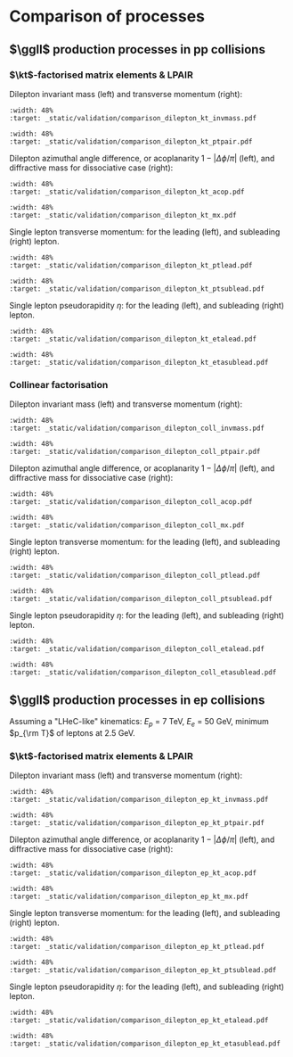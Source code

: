# Comparison of processes

## $\ggll$ production processes in pp collisions

### $\kt$-factorised matrix elements & LPAIR

Dilepton invariant mass (left) and transverse momentum (right):

```{image} _static/validation/comparison_dilepton_kt_invmass.png
:width: 48%
:target: _static/validation/comparison_dilepton_kt_invmass.pdf
```

```{image} _static/validation/comparison_dilepton_kt_ptpair.png
:width: 48%
:target: _static/validation/comparison_dilepton_kt_ptpair.pdf
```

Dilepton azimuthal angle difference, or acoplanarity $1-|\Delta\phi/\pi|$ (left), and diffractive mass for dissociative case (right):

```{image} _static/validation/comparison_dilepton_kt_acop.png
:width: 48%
:target: _static/validation/comparison_dilepton_kt_acop.pdf
```

```{image} _static/validation/comparison_dilepton_kt_mx.png
:width: 48%
:target: _static/validation/comparison_dilepton_kt_mx.pdf
```

Single lepton transverse momentum: for the leading (left), and subleading (right) lepton.

```{image} _static/validation/comparison_dilepton_kt_ptlead.png
:width: 48%
:target: _static/validation/comparison_dilepton_kt_ptlead.pdf
```

```{image} _static/validation/comparison_dilepton_kt_ptsublead.png
:width: 48%
:target: _static/validation/comparison_dilepton_kt_ptsublead.pdf
```

Single lepton pseudorapidity $\eta$: for the leading (left), and subleading (right) lepton.

```{image} _static/validation/comparison_dilepton_kt_etalead.png
:width: 48%
:target: _static/validation/comparison_dilepton_kt_etalead.pdf
```

```{image} _static/validation/comparison_dilepton_kt_etasublead.png
:width: 48%
:target: _static/validation/comparison_dilepton_kt_etasublead.pdf
```

### Collinear factorisation

Dilepton invariant mass (left) and transverse momentum (right):

```{image} _static/validation/comparison_dilepton_coll_invmass.png
:width: 48%
:target: _static/validation/comparison_dilepton_coll_invmass.pdf
```

```{image} _static/validation/comparison_dilepton_coll_ptpair.png
:width: 48%
:target: _static/validation/comparison_dilepton_coll_ptpair.pdf
```

Dilepton azimuthal angle difference, or acoplanarity $1-|\Delta\phi/\pi|$ (left), and diffractive mass for dissociative case (right):

```{image} _static/validation/comparison_dilepton_coll_acop.png
:width: 48%
:target: _static/validation/comparison_dilepton_coll_acop.pdf
```

```{image} _static/validation/comparison_dilepton_coll_mx.png
:width: 48%
:target: _static/validation/comparison_dilepton_coll_mx.pdf
```

Single lepton transverse momentum: for the leading (left), and subleading (right) lepton.

```{image} _static/validation/comparison_dilepton_coll_ptlead.png
:width: 48%
:target: _static/validation/comparison_dilepton_coll_ptlead.pdf
```

```{image} _static/validation/comparison_dilepton_coll_ptsublead.png
:width: 48%
:target: _static/validation/comparison_dilepton_coll_ptsublead.pdf
```

Single lepton pseudorapidity $\eta$: for the leading (left), and subleading (right) lepton.

```{image} _static/validation/comparison_dilepton_coll_etalead.png
:width: 48%
:target: _static/validation/comparison_dilepton_coll_etalead.pdf
```

```{image} _static/validation/comparison_dilepton_coll_etasublead.png
:width: 48%
:target: _static/validation/comparison_dilepton_coll_etasublead.pdf
```

## $\ggll$ production processes in ep collisions

Assuming a "LHeC-like" kinematics: $E_p$ = 7 TeV, $E_e$ = 50 GeV, minimum $p_{\rm T}$ of leptons at 2.5 GeV.

### $\kt$-factorised matrix elements & LPAIR

Dilepton invariant mass (left) and transverse momentum (right):

```{image} _static/validation/comparison_dilepton_ep_kt_invmass.png
:width: 48%
:target: _static/validation/comparison_dilepton_ep_kt_invmass.pdf
```

```{image} _static/validation/comparison_dilepton_ep_kt_ptpair.png
:width: 48%
:target: _static/validation/comparison_dilepton_ep_kt_ptpair.pdf
```

Dilepton azimuthal angle difference, or acoplanarity $1-|\Delta\phi/\pi|$ (left), and diffractive mass for dissociative case (right):

```{image} _static/validation/comparison_dilepton_ep_kt_acop.png
:width: 48%
:target: _static/validation/comparison_dilepton_ep_kt_acop.pdf
```

```{image} _static/validation/comparison_dilepton_ep_kt_mx.png
:width: 48%
:target: _static/validation/comparison_dilepton_ep_kt_mx.pdf
```

Single lepton transverse momentum: for the leading (left), and subleading (right) lepton.

```{image} _static/validation/comparison_dilepton_ep_kt_ptlead.png
:width: 48%
:target: _static/validation/comparison_dilepton_ep_kt_ptlead.pdf
```

```{image} _static/validation/comparison_dilepton_ep_kt_ptsublead.png
:width: 48%
:target: _static/validation/comparison_dilepton_ep_kt_ptsublead.pdf
```

Single lepton pseudorapidity $\eta$: for the leading (left), and subleading (right) lepton.

```{image} _static/validation/comparison_dilepton_ep_kt_etalead.png
:width: 48%
:target: _static/validation/comparison_dilepton_ep_kt_etalead.pdf
```

```{image} _static/validation/comparison_dilepton_ep_kt_etasublead.png
:width: 48%
:target: _static/validation/comparison_dilepton_ep_kt_etasublead.pdf
```

